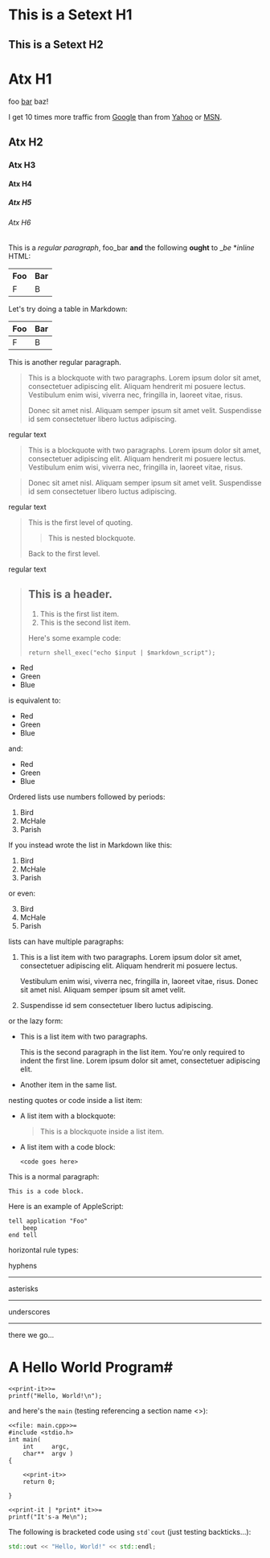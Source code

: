 This is a Setext H1
=========

This is a Setext H2
---------

# Atx H1 #


foo [bar](http://www.google.com) baz!

I get 10 times more traffic from [Google][gg] than from
[Yahoo][] or [MSN][3].

  [gg]: http://google.com/        "Google"
  [yahoo]:  http://search.yahoo.com/  "Yahoo Search"
  [3]:    http://search.msn.com/    "MSN Search"

## Atx H2 ########

### Atx H3 ##

#### Atx H4 ####

##### Atx H5 ##

###### Atx H6 ######

This is a *regular* _paragraph_, foo_bar **and** the following __ought__ to __be_ **inline* HTML:

<table>
    <tr>
        <th>Foo</th>
        <th>Bar</th>
    </tr>
    <tr>
        <td>F</td>
        <td>B</td>
    </tr>
</table>

Let's try doing a table in Markdown:

Foo | Bar
|---|-----|
| F | B

This is another regular paragraph.

> This is a blockquote with two paragraphs. Lorem ipsum dolor sit amet,
> consectetuer adipiscing elit. Aliquam hendrerit mi posuere lectus.
> Vestibulum enim wisi, viverra nec, fringilla in, laoreet vitae, risus.
> 
> Donec sit amet nisl. Aliquam semper ipsum sit amet velit. Suspendisse
> id sem consectetuer libero luctus adipiscing.

regular text

> This is a blockquote with two paragraphs. Lorem ipsum dolor sit amet,
consectetuer adipiscing elit. Aliquam hendrerit mi posuere lectus.
Vestibulum enim wisi, viverra nec, fringilla in, laoreet vitae, risus.

> Donec sit amet nisl. Aliquam semper ipsum sit amet velit. Suspendisse
id sem consectetuer libero luctus adipiscing.

regular text

> This is the first level of quoting.
>
> > This is nested blockquote.
>
> Back to the first level.

regular text

> ## This is a header.
> 
> 1.   This is the first list item.
> 2.   This is the second list item.
> 
> Here's some example code:
> 
>     return shell_exec("echo $input | $markdown_script");

*   Red
*   Green
*   Blue

is equivalent to:

+   Red
+   Green
+   Blue

and:

-   Red
-   Green
-   Blue

Ordered lists use numbers followed by periods:

1.  Bird
2.  McHale
3.  Parish

If you instead wrote the list in Markdown like this:

1.  Bird
1.  McHale
1.  Parish

or even:

3. Bird
1. McHale
8. Parish

lists can have multiple paragraphs:

1.  This is a list item with two paragraphs. Lorem ipsum dolor
    sit amet, consectetuer adipiscing elit. Aliquam hendrerit
    mi posuere lectus.

    Vestibulum enim wisi, viverra nec, fringilla in, laoreet
    vitae, risus. Donec sit amet nisl. Aliquam semper ipsum
    sit amet velit.

2.  Suspendisse id sem consectetuer libero luctus adipiscing.

or the lazy form:

*   This is a list item with two paragraphs.

    This is the second paragraph in the list item. You're
only required to indent the first line. Lorem ipsum dolor
sit amet, consectetuer adipiscing elit.

*   Another item in the same list.

nesting quotes or code inside a list item:

*   A list item with a blockquote:

    > This is a blockquote
    > inside a list item.

*   A list item with a code block:

        <code goes here>

This is a normal paragraph:

    This is a code block.

Here is an example of AppleScript:

    tell application "Foo"
        beep
    end tell


horizontal rule types:

hyphens

---

asterisks

* * *

underscores

________________

there we go...



# A Hello World Program#

```
<<print-it>>=
printf("Hello, World!\n");
```

and here's the `main` (testing referencing a section name <<print-it>>):

```
<<file: main.cpp>>=
#include <stdio.h>
int main(
    int     argc,
    char**  argv )
{

    <<print-it>>
    return 0;

}
```

    <<print-it | *print* it>>=
    printf("It's-a Me\n");

The following is bracketed code using `` std`cout `` (just testing backticks...):

```C++
std::out << "Hello, World!" << std::endl;
```

